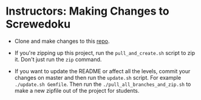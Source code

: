 # Instructors: Making Changes to Screwedoku

- Clone and make changes to this [repo][repo].

- If you're zipping up this project, run the `pull_and_create.sh` script to zip it. Don't just run the `zip` command.

- If you want to update the README or affect all the levels, commit your changes on master and then run the `update.sh` script. For example `./update.sh Gemfile`. Then run the `./pull_all_branches_and_zip.sh` to make a new zipfile out of the project for students.

[repo]: https://github.com/appacademy/screwedoku
